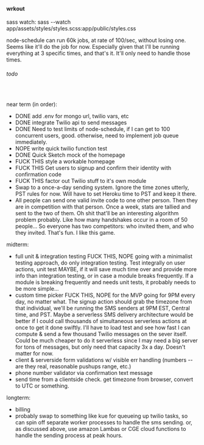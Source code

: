 #### wrkout

sass watch:
sass --watch app/assets/styles/styles.scss:app/public/styles.css

node-schedule can run 60k jobs, at rate of 100/sec, without losing one. Seems like it'll do the job for now. Especially given that I'll be running everything at 3 specific times, and that's it. It'll only need to handle those times.

###### todo

&nbsp;  

near term (in order):

  - DONE add .env for mongo url, twilio vars, etc  
  - DONE integrate Twilio api to send messages  
  - DONE Need to test limits of node-schedule, if I can get to 100 concurrent users, good. otherwise, need to implement job queue immediately.
  - NOPE write quick twilio function test
  - DONE Quick Sketch mock of the homepage  
  - FUCK THIS style a workable homepage   
  - FUCK THIS Get users to signup and confirm their identity with confirmation code
  - FUCK THIS factor out Twilio stuff to it's own module
  - Swap to a once-a-day sending system. Ignore the time zones utterly, PST rules for now. Will have to set Heroku time to PST and keep it there.
  - All people can send one valid invite code to one other person. Then they are in competition with that person. Once a week, stats are tallied and sent to the two of them. Oh shit that'll be an interesting algorithm problem probably. Like how many handshakes occur in a room of 50 people... So everyone has two competitors: who invited them, and who they invited. That's fun. I like this game.  

midterm:  
  * full unit & integration testing FUCK THIS, NOPE going with a minimalist testing approach, do only integration testing. Test integrally on user actions, unit test MAYBE, if it will save much time over and provide more info than integration testing, or in case a module breaks frequently. If a module is breaking frequently and needs unit tests, it probably needs to be more simple...  
  * custom time picker FUCK THIS, NOPE for the MVP going for 9PM every day, no matter what. The signup action should grab the timezone from that individual, we'll be running the SMS senders at 9PM EST, Central time, and PST. Maybe a serverless SMS delivery architecture would be better if I could call thousands of simultaneous serverless actions at once to get it done swiftly. I'll have to load test and see how fast I can compute & send a few thousand Twilio messages on the sever itself. Could be much cheaper to do it serverless since I may need a big server for tons of messages, but only need that capacity 3x a day. Doesn't matter for now.  
  * client & serverside form validations w/ visible err handling (numbers -- are they real, reasonable pushups range, etc.)  
  * phone number validator via confirmation text message  
  * send time from a clientside check. get timezone from browser, convert to UTC or something.

longterm:  
  * billing  
  * probably swap to something like kue for queueing up twilio tasks, so can spin off separate worker processes to handle the sms sending. or, as discussed above, use amazon Lambas or CGE cloud functions to handle the sending process at peak hours.  
